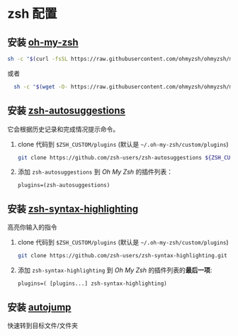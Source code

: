 # zsh 配置

## 安装 [oh-my-zsh](https://github.com/ohmyzsh/ohmyzsh)

```sh
sh -c "$(curl -fsSL https://raw.githubusercontent.com/ohmyzsh/ohmyzsh/master/tools/install.sh)"
```

或者

```sh
  sh -c "$(wget -O- https://raw.githubusercontent.com/ohmyzsh/ohmyzsh/master/tools/install.sh)"
```

## 安装 [zsh-autosuggestions](https://github.com/zsh-users/zsh-autosuggestions)

它会根据历史记录和完成情况提示命令。

1. clone 代码到 `$ZSH_CUSTOM/plugins` (默认是 `~/.oh-my-zsh/custom/plugins`)

   ```sh
   git clone https://github.com/zsh-users/zsh-autosuggestions ${ZSH_CUSTOM:-~/.oh-my-zsh/custom}/plugins/zsh-autosuggestions
   ```

2. 添加 `zsh-autosuggestions` 到 _Oh My Zsh_ 的插件列表：

   `plugins=(zsh-autosuggestions)`

## 安装 [zsh-syntax-highlighting](https://github.com/zsh-users/zsh-syntax-highlighting)

高亮你输入的指令

1. clone 代码到 `$ZSH_CUSTOM/plugins` (默认是 `~/.oh-my-zsh/custom/plugins`)

   ```sh
   git clone https://github.com/zsh-users/zsh-syntax-highlighting.git ${ZSH_CUSTOM:-~/.oh-my-zsh/custom}/plugins/zsh-syntax-highlighting
   ```

2. 添加 `zsh-syntax-highlighting` 到 _Oh My Zsh_ 的插件列表的**最后一项**:

   `plugins=( [plugins...] zsh-syntax-highlighting)`

## 安装 [autojump](autojump)

快速转到目标文件/文件夹
